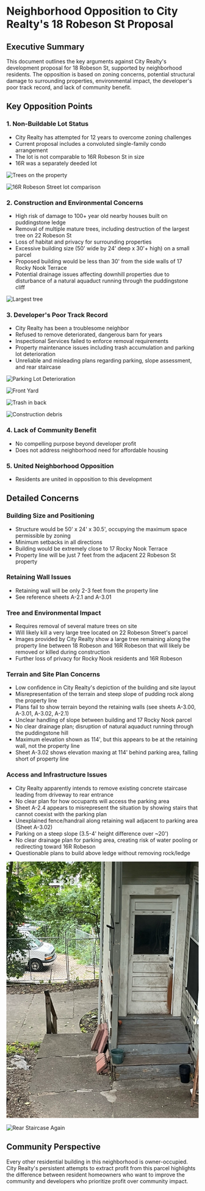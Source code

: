 
# Neighborhood Opposition to City Realty's 18 Robeson St Proposal

## Executive Summary
This document outlines the key arguments against City Realty's development proposal for 18 Robeson St, supported by neighborhood residents. The opposition is based on zoning concerns, potential structural damage to surrounding properties, environmental impact, the developer's poor track record, and lack of community benefit.

## Key Opposition Points

### 1. Non-Buildable Lot Status
- City Realty has attempted for 12 years to overcome zoning challenges
- Current proposal includes a convoluted single-family condo arrangement
- The lot is not comparable to 16R Robeson St in size
- 16R was a separately deeded lot

![Trees on the property](./images/Trees.png)

![16R Robeson Street lot comparison](./images/16_r_lot.png)

### 2. Construction and Environmental Concerns
- High risk of damage to 100+ year old nearby houses built on puddingstone ledge
- Removal of multiple mature trees, including destruction of the largest tree on 22 Robeson St
- Loss of habitat and privacy for surrounding properties
- Excessive building size (50' wide by 24' deep x 30'+ high) on a small parcel
- Proposed building would be less than 30' from the side walls of 17 Rocky Nook Terrace
- Potential drainage issues affecting downhill properties due to disturbance of a natural aquaduct running through the puddingstone cliff

![Largest tree](./images/largest_tree.png)

### 3. Developer's Poor Track Record
- City Realty has been a troublesome neighbor
- Refused to remove deteriorated, dangerous barn for years
- Inspectional Services failed to enforce removal requirements
- Property maintenance issues including trash accumulation and parking lot deterioration
- Unreliable and misleading plans regarding parking, slope assessment, and rear staircase

![Parking Lot Deterioration](./images/plot_deterioration.png)

![Front Yard](./images/parquet_front.png)

![Trash in back](./images/trash_back2.png)

![Construction debris](./images/construction_debris.png)


### 4. Lack of Community Benefit
- No compelling purpose beyond developer profit
- Does not address neighborhood need for affordable housing

### 5. United Neighborhood Opposition
- Residents are united in opposition to this development

## Detailed Concerns

### Building Size and Positioning
- Structure would be 50' x 24' x 30.5', occupying the maximum space permissible by zoning
- Minimum setbacks in all directions
- Building would be extremely close to 17 Rocky Nook Terrace
- Property line will be just 7 feet from the adjacent 22 Robeson St property

### Retaining Wall Issues
- Retaining wall will be only 2-3 feet from the property line
- See reference sheets A-2.1 and A-3.01

### Tree and Environmental Impact
- Requires removal of several mature trees on site
- Will likely kill a very large tree located on 22 Robeson Street's parcel
- Images provided by City Realty show a large tree remaining along the property line between 18 Robeson and 16R Robeson that will likely be removed or killed during construction
- Further loss of privacy for Rocky Nook residents and 16R Robeson

### Terrain and Site Plan Concerns
- Low confidence in City Realty's depiction of the building and site layout
- Misrepresentation of the terrain and steep slope of pudding rock along the property line
- Plans fail to show terrain beyond the retaining walls (see sheets A-3.00, A-3.01, A-3.02, A-2.1)
- Unclear handling of slope between building and 17 Rocky Nook parcel
- No clear drainage plan; disruption of natural aquaduct running through the puddingstone hill
- Maximum elevation shown as 114', but this appears to be at the retaining wall, not the property line
- Sheet A-3.02 shows elevation maxing at 114' behind parking area, falling short of property line

### Access and Infrastructure Issues
- City Realty apparently intends to remove existing concrete staircase leading from driveway to rear entrance
- No clear plan for how occupants will access the parking area
- Sheet A-2.4 appears to misrepresent the situation by showing stairs that cannot coexist with the parking plan
- Unexplained fence/handrail along retaining wall adjacent to parking area (Sheet A-3.02)
- Parking on a steep slope (3.5-4' height difference over ~20')
- No clear drainage plan for parking area, creating risk of water pooling or redirecting toward 16R Robeson
- Questionable plans to build above ledge without removing rock/ledge

![Rear Staircase](./images/fence.png)

![Rear Staircase Again](./images/rear_staircase2.png)

## Community Perspective
Every other residential building in this neighborhood is owner-occupied. City Realty's persistent attempts to extract profit from this parcel highlights the difference between resident homeowners who want to improve the community and developers who prioritize profit over community impact.
